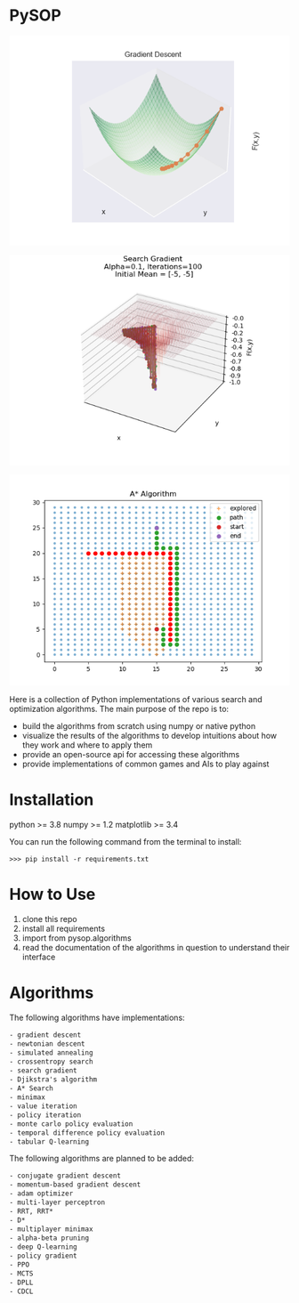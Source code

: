 # PySOP

![alt text](https://github.com/alexander-paskal/PySOP/blob/main/visualizations/images/gradient_descent_bowl.png)

![alt text](https://github.com/alexander-paskal/PySOP/blob/main/visualizations/images/search_gradient_dropwave.png)

![alt text](https://github.com/alexander-paskal/PySOP/blob/main/visualizations/images/gridworld_a_star.png)

Here is a collection of Python implementations of various search and optimization algorithms. The main purpose of the repo is to:

- build the algorithms from scratch using numpy or native python
- visualize the results of the algorithms to develop intuitions about how they work and where to apply them
- provide an open-source api for accessing these algorithms
- provide implementations of common games and AIs to play against

# Installation

python >= 3.8
numpy >= 1.2
matplotlib >= 3.4

You can run the following command from the terminal to install:

    >>> pip install -r requirements.txt
    
# How to Use

1. clone this repo
2. install all requirements
3. import from pysop.algorithms
4. read the documentation of the algorithms in question to understand their interface

# Algorithms

The following algorithms have implementations:

    - gradient descent
    - newtonian descent
    - simulated annealing
    - crossentropy search
    - search gradient
    - Djikstra's algorithm
    - A* Search
    - minimax
    - value iteration
    - policy iteration
    - monte carlo policy evaluation
    - temporal difference policy evaluation
    - tabular Q-learning
 
The following algorithms are planned to be added:

    - conjugate gradient descent
    - momentum-based gradient descent
    - adam optimizer
    - multi-layer perceptron
    - RRT, RRT*
    - D*
    - multiplayer minimax
    - alpha-beta pruning
    - deep Q-learning
    - policy gradient
    - PPO
    - MCTS
    - DPLL
    - CDCL

